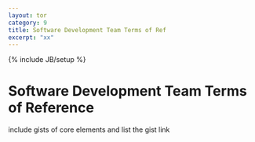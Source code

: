 ```yaml
---
layout: tor
category: 9
title: Software Development Team Terms of Ref
excerpt: "xx"
---
```

{% include JB/setup %}

# Software Development Team Terms of Reference

include gists of core elements and list the gist link




